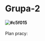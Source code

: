 # Grupa-2
#### ![#c5f015](https://placehold.co/40x100/orange/white?text=Projekt+naszej+grupy+skupia+się+na+stworzeniu+gry+na+wzór+popularnego+PacMana)
Plan pracy:

